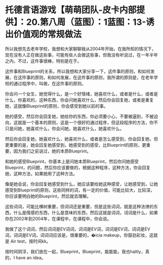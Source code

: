 # 托德言语游戏【萌萌团队-皮卡内部提供】：20.第八周（蓝图）：1蓝图：13-诱出价值观的常规做法

所以我想先去老年学校，我想和大家聊聊我从2004年开始，在我所知的情况下，现在没有人正在做这些事，可能有些人会做这些事，但我没有听说过，在一年半年之内，不过，这件事很棒，特别是在于。

这件事和Blueprint的关系，所以我想和大家分享一下，这件事的原则，和如何发展，在这件事的原则，和如何发展，在这件事的原则，我所谓的原则是，在老年学校的通过程序中，叫做，在这件事的原则。

你会问一个女生，她觉得什么，是一个好情绪，她喜欢什么，或者是什么，或者是什么，你喜欢的，这种东西，你会问她喜欢什么，然后你会回复她，或者是重复她，这就像Blueprint的原则，你会感受到她以前的事。

她的感受，然后你会回复她，她给你的东西，你必须要小心，不要被逼到，不被迫向，这就是一个基本的原则，这是一个很好的通过程序，但这段程序的方法，你不只是问她，她喜欢什么，你会问她，她喜欢什么，她喜欢什么。

然后你会回复她，她喜欢什么，她喜欢什么，或者是怎么感受到，你会回复她，但更重要的是，她会回复她感受到，她感受到的感受，比Blueprint的原则，更重要，因为我们之前说过，她的本质Blueprint。

和她的感受Blueprint，你基本上是问她本质Blueprint，然后你问她感受Blueprint，的问题，然后你应该要做的，根据这种程序，这种方法，你会回复她，这种方法，如果她用了这种方法。

像是她会说，你会回复她感受到什么，她应该要给她这种感受，让她感受到，让她感受到Blueprint的原则，这些同样的词，有一定的价值，可能比较大，比较深，你应该要明白她的Blueprint，然后就去理解。

这些词词，可能比棵树重要，但词词还是重要，但是这些词词，就是这种法律的东西，什么是情感的东西，什么是意味的东西，然后这就是词词，词词是什么，如果你在2002年到2004年，在课程中，在课程中，你会说。

我做了这个词词，然后词词是EV词词，词词是EV词，词词是EV词，词词是EV词，词词是EV词，词词词应该是，很重要的，�icia makeup，你鼓劲彩妆，这就是 Air test，按时间kk。

按时间阴浮，我们放在一起，Blueprint，Blueprint，能能能，我也haltly，真的，I have an idea。